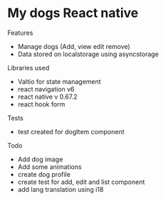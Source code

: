 # My dogs React native
 
Features
* Manage dogs (Add, view edit remove)
* Data stored on localstorage using asyncstorage

Libraries used
* Valtio for state management 
* react navigation v6
* react native v 0.67.2
* react hook form 

Tests
* test created for dogItem component

Todo
* Add dog image
* Add some animations 
* create dog profile
* create test for add, edit and list component
* add lang translation using i18

